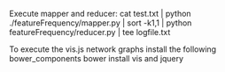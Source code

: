 Execute mapper and reducer:
    cat test.txt | python ./featureFrequency/mapper.py | sort -k1,1 | python featureFrequency/reducer.py | tee logfile.txt

To execute the vis.js network graphs install the following bower_components
    bower install vis and jquery

